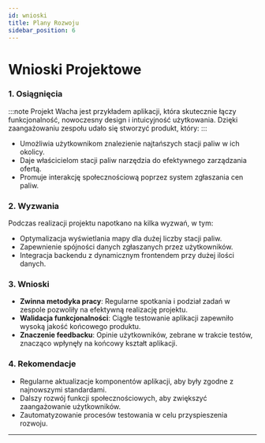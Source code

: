 ```yaml
---
id: wnioski
title: Plany Rozwoju
sidebar_position: 6
---
```


# Wnioski Projektowe

### 1. Osiągnięcia
:::note
Projekt Wacha jest przykładem aplikacji, która skutecznie łączy funkcjonalność, nowoczesny design i intuicyjność użytkowania. Dzięki zaangażowaniu zespołu udało się stworzyć produkt, który:
:::
- Umożliwia użytkownikom znalezienie najtańszych stacji paliw w ich okolicy.
- Daje właścicielom stacji paliw narzędzia do efektywnego zarządzania ofertą.
- Promuje interakcję społecznościową poprzez system zgłaszania cen paliw.

### 2. Wyzwania
Podczas realizacji projektu napotkano na kilka wyzwań, w tym:
- Optymalizacja wyświetlania mapy dla dużej liczby stacji paliw.
- Zapewnienie spójności danych zgłaszanych przez użytkowników.
- Integracja backendu z dynamicznym frontendem przy dużej ilości danych.

### 3. Wnioski
- **Zwinna metodyka pracy**: Regularne spotkania i podział zadań w zespole pozwoliły na efektywną realizację projektu.
- **Walidacja funkcjonalności**: Ciągłe testowanie aplikacji zapewniło wysoką jakość końcowego produktu.
- **Znaczenie feedbacku**: Opinie użytkowników, zebrane w trakcie testów, znacząco wpłynęły na końcowy kształt aplikacji.

### 4. Rekomendacje
- Regularne aktualizacje komponentów aplikacji, aby były zgodne z najnowszymi standardami.
- Dalszy rozwój funkcji społecznościowych, aby zwiększyć zaangażowanie użytkowników.
- Zautomatyzowanie procesów testowania w celu przyspieszenia rozwoju.

---